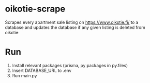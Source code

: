 # oikotie-scrape

Scrapes every apartment sale listing on https://www.oikotie.fi/ to a database and updates the database if any given listing is deleted from oikotie

# Run

1. Install relevant packages (prisma, py packages in py.files)
2. Insert DATABASE_URL to .env
3. Run main.py
